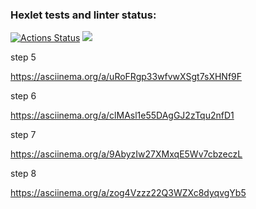 ### Hexlet tests and linter status:
[![Actions Status](https://github.com/danlo12/python-project-49/workflows/hexlet-check/badge.svg)](https://github.com/danlo12/python-project-49/actions)
<a href="https://codeclimate.com/github/danlo12/python-project-49/maintainability"><img src="https://api.codeclimate.com/v1/badges/976672c09d5d93cda900/maintainability" /></a>

step 5

https://asciinema.org/a/uRoFRgp33wfvwXSgt7sXHNf9F

step 6

https://asciinema.org/a/clMAsl1e55DAgGJ2zTqu2nfD1

step 7

https://asciinema.org/a/9AbyzIw27XMxqE5Wv7cbzeczL

step 8

https://asciinema.org/a/zog4Vzzz22Q3WZXc8dyqvgYb5

